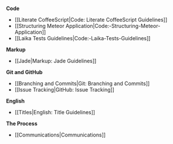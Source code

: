 **Code** 
- [[Literate CoffeeScript|Code: Literate CoffeeScript Guidelines]]
- [[Structuring Meteor Application|Code:-Structuring-Meteor-Application]]
- [[Laika Tests Guidelines|Code:-Laika-Tests-Guidelines]]

**Markup**
- [[Jade|Markup: Jade Guidelines]]

**Git and GitHub**
- [[Branching and Commits|Git: Branching and Commits]]
- [[Issue Tracking|GitHub: Issue Tracking]]

**English**
- [[Titles|English: Title Guidelines]]

**The Process**
- [[Communications|Communications]]